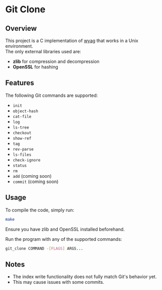 # Git Clone  

## Overview  

This project is a C implementation of [wyag](https://wyag.thb.lt/) that works in a Unix environment.  
The only external libraries used are:  
- **zlib** for compression and decompression  
- **OpenSSL** for hashing  

## Features  

The following Git commands are supported:  

- `init`  
- `object-hash`  
- `cat-file`  
- `log`  
- `ls-tree`  
- `checkout`  
- `show-ref`  
- `tag`  
- `rev-parse`  
- `ls-files`  
- `check-ignore`  
- `status`  
- `rm`  
- `add` (coming soon)  
- `commit` (coming soon)  

## Usage  

To compile the code, simply run:  
```bash
make
```

Ensure you have zlib and OpenSSL installed beforehand.

Run the program with any of the supported commands:

```bash
git_clone COMMAND -[FLAGS] ARGS...
```

## Notes

- The index write functionality does not fully match Git's behavior yet.
- This may cause issues with some commits.
